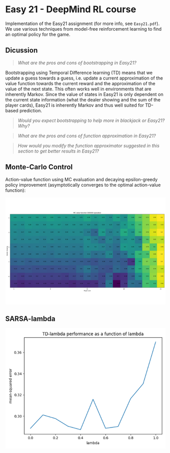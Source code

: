 # Easy 21 - DeepMind RL course

Implementation of the Easy21 assignment (for more info, see `Easy21.pdf`). We use various techniques from model-free reinforcement learning to find an optimal policy for the game.

## Dicussion

> _What are the pros and cons of bootstrapping in Easy21?_

Bootstrapping using Temporal Difference learning (TD) means that we update a guess towards a guess, i.e. update a current approximation of the value function towards the current reward and the approximation of the value of the next state. This often works well in environments that are inherently Markov. Since the value of states in Easy21 is only dependent on the current state information (what the dealer showing and the sum of the player cards), Easy21 is inherently Markov and thus well suited for TD-based prediction.

> _Would you expect bootstrapping to help more in blackjack or Easy21?  Why?_

> _What are the pros and cons of function approximation in Easy21?_

> _How would you modify the function approximator suggested in this section to get better results in Easy21?_




## Monte-Carlo Control

Action-value function using MC evaluation and decaying epsilon-greedy policy improvement (asymptotically converges to the optimal action-value function):

![monte-carlo](img/mc-500000.png)


## SARSA-lambda

![sarsa-lambda](img/SARSA_performance.png)